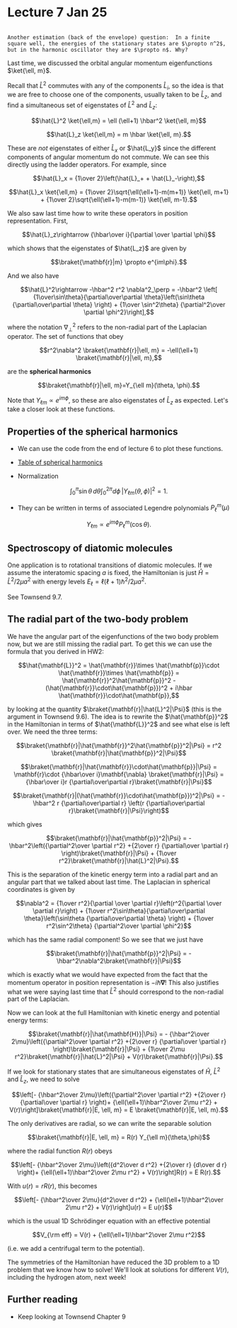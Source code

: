 # Lecture 7 Jan 25

```{admonition} Warm-up question

Another estimation (back of the envelope) question:  In a finite square well, the energies of the stationary states are $\propto n^2$, but in the harmonic oscillator they are $\propto n$. Why?

```

Last time, we discussed the orbital angular momentum eigenfunctions $\ket{\ell, m}$.

Recall that $\hat{L}^2$ commutes with any of the components $\hat{L}_i$, so the idea is that we are free to choose one of the components, usually taken to be $\hat{L}_z$, and find a simultaneous set of eigenstates of $\hat{L}^2$ and $\hat{L}_z$:

$$\hat{L}^2 \ket{\ell,m} = \ell (\ell+1) \hbar^2 \ket{\ell, m}$$

$$\hat{L}_z \ket{\ell,m} = m \hbar \ket{\ell, m}.$$

These are *not* eigenstates of either $\hat{L}_x$ or $\hat{L_y}$ since the different components of angular momentum do not commute. We can see this directly using the ladder operators. For example, since

$$\hat{L}_x = {1\over 2}\left(\hat{L}_+ + \hat{L}_-\right),$$ 

$$\hat{L}_x \ket{\ell,m} = {1\over 2}\sqrt{\ell(\ell+1)-m(m+1)} \ket{\ell, m+1} + {1\over 2}\sqrt{\ell(\ell+1)-m(m-1)} \ket{\ell, m-1}.$$

We also saw last time how to write these operators in position representation. First, 

$$\hat{L}_z\rightarrow {\hbar\over i}{\partial \over \partial \phi}$$

which shows that the eigenstates of $\hat{L_z}$ are given by 

$$\braket{\mathbf{r}|m} \propto e^{im\phi}.$$

And we also have 

$$\hat{L}^2\rightarrow -\hbar^2 r^2 \nabla^2_\perp = -\hbar^2 \left[ {1\over\sin\theta}{\partial\over\partial \theta}\left(\sin\theta {\partial\over\partial \theta}  \right)  + {1\over \sin^2\theta} {\partial^2\over \partial \phi^2}\right],$$

where the notation $\nabla^2_\perp$ refers to the non-radial part of the Laplacian operator. The set of functions that obey 

$$r^2\nabla^2 \braket{\mathbf{r}|\ell, m} = -\ell(\ell+1) \braket{\mathbf{r}|\ell, m},$$

are the **spherical harmonics**

$$\braket{\mathbf{r}|\ell, m}=Y_{\ell m}(\theta, \phi).$$

Note that $Y_{\ell m}\propto e^{im\phi}$, so these are also eigenstates of $\hat{L}_z$ as expected. Let's take a closer look at these functions.


## Properties of the spherical harmonics

- We can use the code from the end of lecture 6 to plot these functions. 

- [Table of spherical harmonics](https://en.wikipedia.org/wiki/Table_of_spherical_harmonics)

- Normalization

$$\int_0^\pi \sin\theta\,d\theta \int_0^{2\pi} d\phi \,|Y_{\ell m}(\theta,\phi)|^2 = 1.$$

- They can be written in terms of associated Legendre polynomials $P^m_\ell(\mu)$

$$Y_{\ell m} \propto e^{im\phi}P^m_\ell(\cos\theta).$$


## Spectroscopy of diatomic molecules

One application is to rotational transitions of diatomic molecules. If we assume the interatomic spacing $a$ is fixed, the Hamiltonian is just $\hat{H} = \hat{L}^2/2\mu a^2$ with energy levels $E_\ell = \ell(\ell+1) \hbar^2/2\mu a^2$. 

See Townsend 9.7.


## The radial part of the two-body problem

We have the angular part of the eigenfunctions of the two body problem now, but we are still missing the radial part. To get this we can use the formula that you derived in HW2:

$$\hat{\mathbf{L}}^2 = \hat{\mathbf{r}}\times \hat{\mathbf{p}}\cdot \hat{\mathbf{r}}\times \hat{\mathbf{p}} = \hat{\mathbf{r}}^2\hat{\mathbf{p}}^2 -(\hat{\mathbf{r}}\cdot\hat{\mathbf{p}})^2 + i\hbar \hat{\mathbf{r}}\cdot\hat{\mathbf{p}},$$

by looking at the quantity $\braket{\mathbf{r}|\hat{L}^2|\Psi}$ (this is the argument in Townsend 9.6). The idea is to rewrite the $\hat{\mathbf{p}}^2$ in the Hamiltonian in terms of $\hat{\mathbf{L}}^2$ and see what else is left over. We need the three terms:

$$\braket{\mathbf{r}|\hat{\mathbf{r}}^2\hat{\mathbf{p}}^2|\Psi} = r^2 \braket{\mathbf{r}|\hat{\mathbf{p}}^2|\Psi}$$

$$\braket{\mathbf{r}|\hat{\mathbf{r}}\cdot\hat{\mathbf{p}}|\Psi} = \mathbf{r}\cdot {\hbar\over i}\mathbf{\nabla} \braket{\mathbf{r}|\Psi} = {\hbar\over i}r {\partial\over\partial r}\braket{\mathbf{r}|\Psi}$$

$$\braket{\mathbf{r}|(\hat{\mathbf{r}}\cdot\hat{\mathbf{p}})^2|\Psi} = - \hbar^2 r {\partial\over\partial r} \left(r {\partial\over\partial r}\braket{\mathbf{r}|\Psi}\right)$$

which gives

$$\braket{\mathbf{r}|\hat{\mathbf{p}}^2|\Psi} = - \hbar^2\left({\partial^2\over \partial r^2}  +{2\over r} {\partial\over \partial r}     \right)\braket{\mathbf{r}|\Psi} +  {1\over r^2}\braket{\mathbf{r}|\hat{L}^2|\Psi}.$$

This is the separation of the kinetic energy term into a radial part and an angular part that we talked about last time. The Laplacian in spherical coordinates is given by 

$$\nabla^2 = {1\over r^2}{\partial \over \partial r}\left(r^2{\partial \over \partial r}\right) + 
{1\over r^2\sin\theta}{\partial\over\partial \theta}\left(\sin\theta {\partial\over\partial \theta}  \right)  + {1\over r^2\sin^2\theta} {\partial^2\over \partial \phi^2}$$

which has the same radial component! So we see that we just have 

$$\braket{\mathbf{r}|\hat{\mathbf{p}}^2|\Psi} = - \hbar^2\nabla^2\braket{\mathbf{r}|\Psi}$$

which is exactly what we would have expected from the fact that the momentum operator in position representation is $-i\hbar \mathbf{\nabla}$! This also justifies what we were saying last time that $\hat{L}^2$ should correspond to the non-radial part of the Laplacian.

Now we can look at the full Hamiltonian with kinetic energy and potential energy terms:

$$\braket{\mathbf{r}|\hat{\mathbf{H}}|\Psi} = - {\hbar^2\over 2\mu}\left({\partial^2\over \partial r^2}  +{2\over r} {\partial\over \partial r}     \right)\braket{\mathbf{r}|\Psi} +  {1\over 2\mu r^2}\braket{\mathbf{r}|\hat{L}^2|\Psi} + V(r)\braket{\mathbf{r}|\Psi}.$$

If we look for stationary states that are simultaneous eigenstates of $\hat{H}$, $\hat{L}^2$ and $\hat{L}_z$, we need to solve

$$\left[- {\hbar^2\over 2\mu}\left({\partial^2\over \partial r^2}  +{2\over r} {\partial\over \partial r}     \right)+  {\ell(\ell+1)\hbar^2\over 2\mu r^2} + V(r)\right]\braket{\mathbf{r}|E, \ell, m} = E \braket{\mathbf{r}|E, \ell, m}.$$

The only derivatives are radial, so we can write the separable solution

$$\braket{\mathbf{r}|E, \ell, m} = R(r) Y_{\ell m}(\theta,\phi)$$

where the radial function $R(r)$ obeys

$$\left[- {\hbar^2\over 2\mu}\left({d^2\over d r^2}  +{2\over r} {d\over d r}     \right)+  {\ell(\ell+1)\hbar^2\over 2\mu r^2} + V(r)\right]R(r) = E R(r).$$

With $u(r) = rR(r)$, this becomes

$$\left[- {\hbar^2\over 2\mu}{d^2\over d r^2} +  {\ell(\ell+1)\hbar^2\over 2\mu r^2} + V(r)\right]u(r) = E u(r)$$

which is the usual 1D Schrödinger equation with an effective potential 

$$V_{\rm eff} = V(r) +  {\ell(\ell+1)\hbar^2\over 2\mu r^2}$$

(i.e. we add a centrifugal term to the potential).

The symmetries of the Hamiltonian have reduced the 3D problem to a 1D problem that we know how to solve! 
We'll look at solutions for different $V(r)$, including the hydrogen atom, next week!


## Further reading

- Keep looking at Townsend Chapter 9

